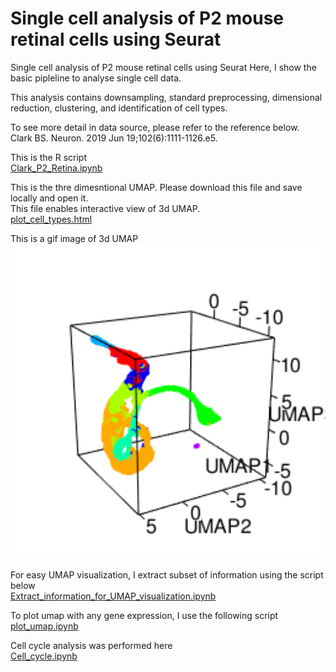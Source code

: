# Single cell analysis of P2 mouse retinal cells using Seurat
Single cell analysis of P2 mouse retinal cells using Seurat
Here, I show the basic pipleline to analyse single cell data.

This analysis contains downsampling, standard preprocessing, dimensional reduction, clustering, and identification of cell types.

To see more detail in data source, please refer to the reference below.   
Clark BS. Neuron. 2019 Jun 19;102(6):1111-1126.e5.   

This is the R script   
[Clark_P2_Retina.ipynb](./Clark_P2_Retina.ipynb)   

This is the thre dimesntional UMAP. Please download this file and save locally and open it.   
This file enables interactive view of 3d UMAP.   
[plot_cell_types.html](./plot_cell_types.html)    

This is a gif image of 3d UMAP    
<img src="./plot_cell_types.gif" width="600">

For easy UMAP visualization, I extract subset of information using the script below   
[Extract_information_for_UMAP_visualization.ipynb](./Extract_information_for_UMAP_visualization.ipynb)   

To plot umap with any gene expression, I use the following script   
[plot_umap.ipynb](./plot_umap.ipynb)   

Cell cycle analysis was performed here    
[Cell_cycle.ipynb](./Cell_cycle.ipynb)   

